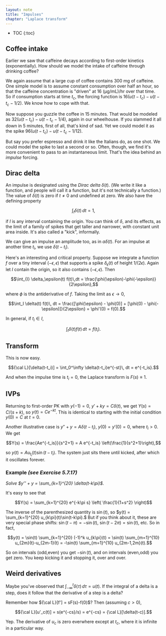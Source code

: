 ```yaml
---
layout: note
title: "Impulses"
chapter: "Laplace transform"
---
```

* TOC
{:toc}

## Coffee intake

Earlier we saw that caffeine decays according to first-order kinetics (exponentially). How should we model the intake of caffeine through drinking coffee? 

We again assume that a large cup of coffee contains 300 mg of caffeine. One simple model is to assume constant consumption over half an hour, so that the caffeine concentration is "driven" at 16 (μg/mL)/hr over that time. So if consumption starts at time $t_c$, the forcing function is $16(u(t-t_c) - u(t-t_c-1/2)$. We know how to cope with that.

Now suppose you guzzle the coffee in 15 minutes. That would be modeled as $32(u(t-t_c) - u(t-t_c-1/4)$, again in our wheelhouse. If you slammed it all down in 5 minutes, first of all, that's kind of sad. Yet we could model it as the spike $96(u(t-t_c) - u(t-t_c-1/12)$.

But say you prefer espresso and drink it like the Italians do, as one shot. We could model the spike to last a second or so. Often, though, we find it's more convenient to pass to an instantaneous limit. That's the idea behind an *impulse* forcing.

## Dirac delta

An impulse is designated using the *Dirac delta* $\delta(t)$. (We write it like a function, and people will call it a function, but it's not technically a function.) The value of $\delta(t)$ is zero if $t\neq 0$ and undefined at zero. We also have the defining property

$$ \int_I \delta(t)\, dt = 1,$$

if $I$ is any interval containing the origin. You can think of $\delta$, and its effects, as the limit of a family of spikes that get taller and narrower, with constant unit area inside. It's also called a "kick", informally. 

We can give an impulse an amplitude too, as in $a\delta(t)$. For an impulse at another time $t_i$, we use $\delta(t-t_i)$.

Here's an interesting and critical property. Suppose we integrate a function $f$ over a tiny interval $(-\epsilon,\epsilon)$ that supports a spike $\delta_\epsilon(t)$ of height $1/(2\epsilon)$. Again let $I$ contain the origin, so it also contains $(-\epsilon,\epsilon)$. Then

$$\int_{I} \delta_\epsilon(t) f(t)\,dt = \frac{\phi(\epsilon)-\phi(-\epsilon)}{2\epsilon},$$

where $\phi$ is the antiderivative of $f$. Taking the limit as $\epsilon\to 0$,

$$\int_I \delta(t) f(t)\, dt  = \frac{[\phi(\epsilon) - \phi(0)] + [\phi(0) - \phi(-\epsilon)]}{2\epsilon} = \phi'(0) = f(0).$$

In general, if $t_i\in I$,

$$\int_I \delta(t) f(t)\, dt = f(t_i).$$

## Transform

This is now easy.

$${\cal L}[\delta(t-t_i)] = \int_0^\infty \delta(t-t_i)e^{-st}\, dt = e^{-t_is}.$$

And when the impulse time is $t_i=0$, the Laplace transform is $F(s)\equiv 1$.

## IVPs

Returning to first-order PK with $y(-1)=0$, $y'+ky = C\delta(t)$, we get $Y(s) = C/(s+k)$, so $y(t)=Ce^{-kt}$. This is identical to starting with the initial condition $y(0)=C$ at $t=0$.

Another illustrative case is $y'' +y=A\delta(t-t_i)$, $y(0)=y'(0)=0$, where $t_i>0$. We get

$$Y(s) = \frac{Ae^{-t_is}}{s^2+1} = A e^{-t_is} \left(\frac{1}{s^2+1}\right),$$

so $y(t)=A u_{t_i}(t) \sin(t-t_i)$. The system just sits there until kicked, after which it oscillates forever.

### Example *(see Exercise 5.7.17)* 

*Solve $y'' + y = \sum_{k=1}^{20} \delta(t-k\pi)$.*

It's easy to see that

$$Y(s) = \sum_{k=1}^{20} e^{-k\pi s} \left( \frac{1}{1+s^2} \right)$$

The inverse of the parenthesized quantity is $\sin(t)$, so $y(t) = \sum_{k=1}^{20} u_{k\pi}(t)\sin(t-k\pi).$ But if you think about it, these are very special phase shifts: $\sin(t-\pi)=-\sin(t)$, $\sin(t-2\pi)=\sin(t)$, etc. So in fact,

$$y(t) = \sin(t) \sum_{k=1}^{20} (-1)^k u_{k\pi}(t) = \sin(t) \sum_{m=1}^{10} u_{2m}(t)-u_{2m-1}(t)
= -\sin(t) \sum_{m=1}^{10} u_{2m-1,2m}(t).$$

So on intervals (odd,even) you get $-\sin(t)$, and on intervals (even,odd) you get zero. You keep kicking it and stopping it, over and over.

## Weird derivatives

Maybe you've observed that $\int_{-\infty}^t \delta(\tau)\, d\tau = u(t)$. If the integral of a delta is a step, does it follow that the derivative of a step is a delta? 

Remember how ${\cal L}[f'] = sF(s)-f(0)$? Then (assuming $c>0$),

$${\cal L}[u'_c(t)] = s(e^{-cs}/s) = e^{-cs} = {\cal L}[\delta(t-c)].$$

Yep. The derivative of $u_c$ is zero everwhere except at $t_c$, where it is infinite in a particular way. 


